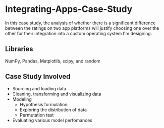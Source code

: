 # Integrating-Apps-Case-Study
In this case study, the analysis of whether there is a significant difference between the ratings on two app platforms will justify choosing one over the other for their integration into a custom operating system I'm designing.

## Libraries
NumPy, Pandas, Matplotlib, scipy, and random

## Case Study Involved
* Sourcing and loading data
* Cleaning, transforming and visualizing data
* Modeling
  - Hypothesis formulation
  - Exploring the distribution of data
  - Permutation test
* Evaluating various model perfomances
